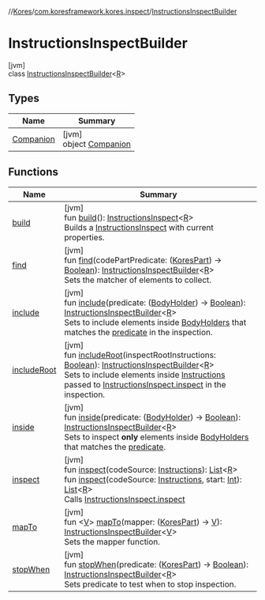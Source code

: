 //[Kores](../../../index.md)/[com.koresframework.kores.inspect](../index.md)/[InstructionsInspectBuilder](index.md)

# InstructionsInspectBuilder

[jvm]\
class [InstructionsInspectBuilder](index.md)<[R](index.md)>

## Types

| Name | Summary |
|---|---|
| [Companion](-companion/index.md) | [jvm]<br>object [Companion](-companion/index.md) |

## Functions

| Name | Summary |
|---|---|
| [build](build.md) | [jvm]<br>fun [build](build.md)(): [InstructionsInspect](../-instructions-inspect/index.md)<[R](index.md)><br>Builds a [InstructionsInspect](../-instructions-inspect/index.md) with current properties. |
| [find](find.md) | [jvm]<br>fun [find](find.md)(codePartPredicate: ([KoresPart](../../com.koresframework.kores/-kores-part/index.md)) -> [Boolean](https://kotlinlang.org/api/latest/jvm/stdlib/kotlin/-boolean/index.html)): [InstructionsInspectBuilder](index.md)<[R](index.md)><br>Sets the matcher of elements to collect. |
| [include](include.md) | [jvm]<br>fun [include](include.md)(predicate: ([BodyHolder](../../com.koresframework.kores.base/-body-holder/index.md)) -> [Boolean](https://kotlinlang.org/api/latest/jvm/stdlib/kotlin/-boolean/index.html)): [InstructionsInspectBuilder](index.md)<[R](index.md)><br>Sets to include elements inside [BodyHolders](../../com.koresframework.kores.base/-body-holder/index.md) that matches the [predicate](include.md) in the inspection. |
| [includeRoot](include-root.md) | [jvm]<br>fun [includeRoot](include-root.md)(inspectRootInstructions: [Boolean](https://kotlinlang.org/api/latest/jvm/stdlib/kotlin/-boolean/index.html)): [InstructionsInspectBuilder](index.md)<[R](index.md)><br>Sets to include elements inside [Instructions](../../com.koresframework.kores/-instructions/index.md) passed to [InstructionsInspect.inspect](../-instructions-inspect/inspect.md) in the inspection. |
| [inside](inside.md) | [jvm]<br>fun [inside](inside.md)(predicate: ([BodyHolder](../../com.koresframework.kores.base/-body-holder/index.md)) -> [Boolean](https://kotlinlang.org/api/latest/jvm/stdlib/kotlin/-boolean/index.html)): [InstructionsInspectBuilder](index.md)<[R](index.md)><br>Sets to inspect **only** elements inside [BodyHolders](../../com.koresframework.kores.base/-body-holder/index.md) that matches the [predicate](inside.md). |
| [inspect](inspect.md) | [jvm]<br>fun [inspect](inspect.md)(codeSource: [Instructions](../../com.koresframework.kores/-instructions/index.md)): [List](https://kotlinlang.org/api/latest/jvm/stdlib/kotlin.collections/-list/index.html)<[R](index.md)><br>fun [inspect](inspect.md)(codeSource: [Instructions](../../com.koresframework.kores/-instructions/index.md), start: [Int](https://kotlinlang.org/api/latest/jvm/stdlib/kotlin/-int/index.html)): [List](https://kotlinlang.org/api/latest/jvm/stdlib/kotlin.collections/-list/index.html)<[R](index.md)><br>Calls [InstructionsInspect.inspect](../-instructions-inspect/inspect.md) |
| [mapTo](map-to.md) | [jvm]<br>fun <[V](map-to.md)> [mapTo](map-to.md)(mapper: ([KoresPart](../../com.koresframework.kores/-kores-part/index.md)) -> [V](map-to.md)): [InstructionsInspectBuilder](index.md)<[V](map-to.md)><br>Sets the mapper function. |
| [stopWhen](stop-when.md) | [jvm]<br>fun [stopWhen](stop-when.md)(predicate: ([KoresPart](../../com.koresframework.kores/-kores-part/index.md)) -> [Boolean](https://kotlinlang.org/api/latest/jvm/stdlib/kotlin/-boolean/index.html)): [InstructionsInspectBuilder](index.md)<[R](index.md)><br>Sets predicate to test when to stop inspection. |
